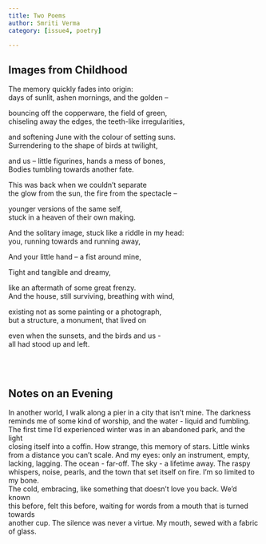 ```yaml
---
title: Two Poems
author: Smriti Verma
category: [issue4, poetry]

---
```


## Images from Childhood 
 
The memory quickly fades into origin: <br>
days of sunlit, ashen mornings, and the golden –  <br>

bouncing off the copperware, the field of green, <br>
chiseling away the edges, the teeth-like irregularities, <br>
 
and softening June with the colour of setting suns. <br>
Surrendering to the shape of birds at twilight, <br>
 
and us – little figurines, hands a mess of bones, <br>
Bodies tumbling towards another fate. <br>
 
This was back when we couldn’t separate  <br>
the glow from the sun, the fire from the spectacle – <br>
 
younger versions of the same self, <br>
stuck in a heaven of their own making. <br>
 
And the solitary image, stuck like a riddle in my head: <br>
you, running towards and running away, <br>
 
And your little hand – a fist around mine, <br>
 
 
Tight and tangible and dreamy,  <br>
 
like an aftermath of some great frenzy. <br> 
And the house, still surviving, breathing with wind, <br>

existing not as some painting or a photograph, <br>
but a structure, a monument, that lived on <br>

even when the sunsets, and the birds and us - <br>
all had stood up and left. <br>



<br><br>



## Notes on an Evening

In another world, I walk along a pier in a city that isn’t mine. The darkness<br>
reminds me of some kind of worship, and the water - liquid and fumbling. <br>
The first time I’d experienced winter was in an abandoned park, and the light<br>
closing itself into a coffin. How strange, this memory of stars. Little winks<br>
from a distance you can’t scale. And my eyes: only an instrument, empty, <br>
lacking, lagging. The ocean - far-off. The sky - a lifetime away. The raspy<br>
whispers, noise, pearls, and the town that set itself on fire. I’m so limited to my bone. <br>
The cold, embracing, like something that doesn’t love you back. We’d known<br>
this before, felt this before, waiting for words from a mouth that is turned towards<br>
another cup. The silence was never a virtue. My mouth, sewed with a fabric of glass. <br>

